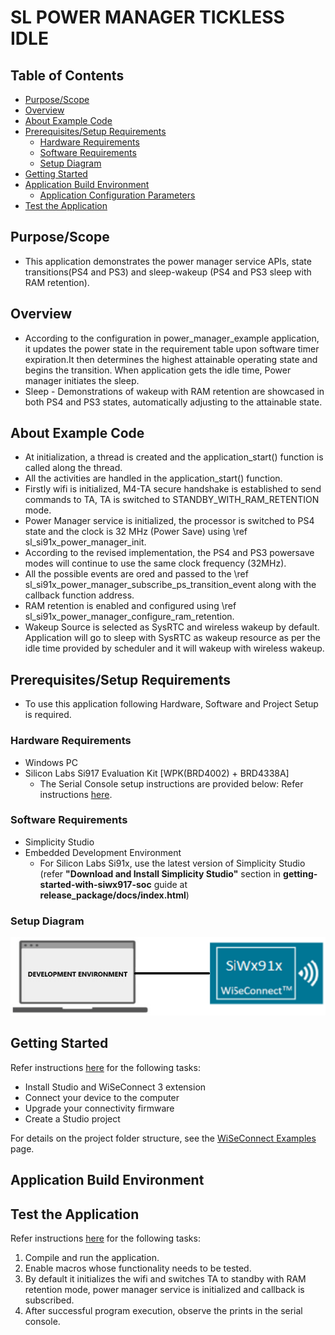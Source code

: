 # SL POWER MANAGER TICKLESS IDLE

## Table of Contents

- [Purpose/Scope](#purposescope)
- [Overview](#overview)
- [About Example Code](#about-example-code)
- [Prerequisites/Setup Requirements](#prerequisitessetup-requirements)
  - [Hardware Requirements](#hardware-requirements)
  - [Software Requirements](#software-requirements)
  - [Setup Diagram](#setup-diagram)
- [Getting Started](#getting-started)
- [Application Build Environment](#application-build-environment)
  - [Application Configuration Parameters](#application-configuration-parameters)
- [Test the Application](#test-the-application)

## Purpose/Scope

- This application demonstrates the power manager service APIs, state transitions(PS4 and PS3) and sleep-wakeup (PS4 and PS3 sleep with RAM retention).

## Overview

- According to the configuration in power_manager_example application, it updates the power state in the requirement table upon software timer expiration.It then determines the highest attainable operating state and begins the transition. When application gets the idle time, Power manager initiates the sleep.
- Sleep - Demonstrations of wakeup with RAM retention are showcased in both PS4 and PS3 states, automatically adjusting to the attainable state.

## About Example Code

- At initialization, a thread is created and the application_start() function is called along the thread.
- All the activities are handled in the application_start() function.
- Firstly wifi is initialized, M4-TA secure handshake is established to send commands to TA, TA is switched to STANDBY_WITH_RAM_RETENTION mode.
- Power Manager service is initialized, the processor is switched to PS4 state and the clock is 32 MHz (Power Save) using \ref sl_si91x_power_manager_init.
- According to the revised implementation, the PS4 and PS3 powersave modes will continue to use the same clock frequency (32MHz).
- All the possible events are ored and passed to the \ref sl_si91x_power_manager_subscribe_ps_transition_event along with the callback function address.
- RAM retention is enabled and configured using \ref sl_si91x_power_manager_configure_ram_retention.
- Wakeup Source is selected as SysRTC and wireless wakeup by default. Application will go to sleep with SysRTC as wakeup resource as per the idle time provided by scheduler and it will wakeup with wireless wakeup.

## Prerequisites/Setup Requirements

- To use this application following Hardware, Software and Project Setup is required.

### Hardware Requirements

- Windows PC
- Silicon Labs Si917 Evaluation Kit [WPK(BRD4002) + BRD4338A]
  - The Serial Console setup instructions are provided below:
    Refer instructions [here](https://docs.silabs.com/wiseconnect/latest/wiseconnect-getting-started/getting-started-with-soc-mode#perform-console-output-and-input-for-brd4338-a).

### Software Requirements

- Simplicity Studio
- Embedded Development Environment
  - For Silicon Labs Si91x, use the latest version of Simplicity Studio (refer **"Download and Install Simplicity Studio"** section in **getting-started-with-siwx917-soc** guide at **release_package/docs/index.html**)

### Setup Diagram

![Figure: Introduction](resources/readme/setupdiagram.png)

## Getting Started

Refer instructions [here](https://docs.silabs.com/wiseconnect/latest/wiseconnect-getting-started/) for the following tasks:

- Install Studio and WiSeConnect 3 extension
- Connect your device to the computer
- Upgrade your connectivity firmware
- Create a Studio project

For details on the project folder structure, see the [WiSeConnect Examples](https://docs.silabs.com/wiseconnect/latest/wiseconnect-examples/#example-folder-structure) page.

## Application Build Environment

## Test the Application

Refer instructions [here](https://docs.silabs.com/wiseconnect/latest/wiseconnect-getting-started/) for the following tasks:

1. Compile and run the application.
2. Enable macros whose functionality needs to be tested.
3. By default it initializes the wifi and switches TA to standby with RAM retention mode, power manager service is initialized and callback is subscribed.
4. After successful program execution, observe the prints in the serial console.
